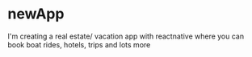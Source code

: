# newApp
I'm creating a real estate/ vacation app with reactnative where you can book boat rides, hotels, trips and lots more
